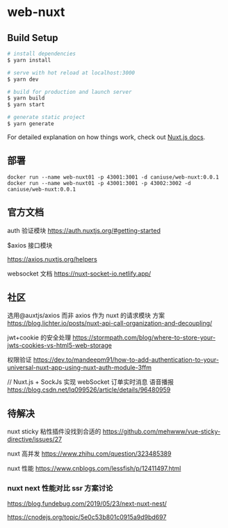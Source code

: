 # web-nuxt

## Build Setup

```bash
# install dependencies
$ yarn install

# serve with hot reload at localhost:3000
$ yarn dev

# build for production and launch server
$ yarn build
$ yarn start

# generate static project
$ yarn generate
```

For detailed explanation on how things work, check out [Nuxt.js docs](https://nuxtjs.org).

## 部署

```
docker run --name web-nuxt01 -p 43001:3001 -d caniuse/web-nuxt:0.0.1
docker run --name web-nuxt01 -p 43001:3001 -p 43002:3002 -d caniuse/web-nuxt:0.0.1
```

## 官方文档

auth 验证模块
https://auth.nuxtjs.org/#getting-started

\$axios 接口模块

https://axios.nuxtjs.org/helpers

websocket 文档
https://nuxt-socket-io.netlify.app/

## 社区

选用@auxtjs/axios 而非 axios 作为 nuxt 的请求模块 方案
https://blog.lichter.io/posts/nuxt-api-call-organization-and-decoupling/

jwt+cookie 的安全处理
https://stormpath.com/blog/where-to-store-your-jwts-cookies-vs-html5-web-storage

权限验证
https://dev.to/mandeepm91/how-to-add-authentication-to-your-universal-nuxt-app-using-nuxt-auth-module-3ffm

// Nuxt.js + SockJs 实现 webSocket 订单实时消息 语音播报
https://blog.csdn.net/lq099526/article/details/96480959

## 待解决

nuxt sticky 粘性插件没找到合适的
https://github.com/mehwww/vue-sticky-directive/issues/27

nuxt 高并发
https://www.zhihu.com/question/323485389

nuxt 性能
https://www.cnblogs.com/lessfish/p/12411497.html

### nuxt next 性能对比 ssr 方案讨论

https://blog.fundebug.com/2019/05/23/next-nuxt-nest/

https://cnodejs.org/topic/5e0c53b801c0915a9d9bd697
